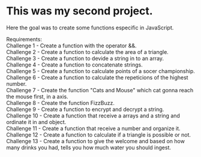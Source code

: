 # This was my second project. 
  
Here the goal was to create some functions especific in JavaScript.  
  
Requirements:  
Challenge 1 - Create a function with the operator &&.  
Challenge 2 - Create a function to calculate the area of a triangle.  
Challenge 3 - Create a function to devide a string in to an array.  
Challenge 4 - Create a function to concatenate strings.  
Challenge 5 - Create a function to calculate points of a socer championship.  
Challenge 6 - Create a function to calculate the repeticions of the highest number.  
Challenge 7 - Create the function "Cats and Mouse" which cat gonna reach the mouse first, in a axis.  
Challenge 8 - Create the function FizzBuzz.  
Challenge 9 - Create a function to encrypt and decrypt a string.  
Challenge 10 - Create a function that receive a arrays and a string and ordinate it in and object.  
Challenge 11 - Create a function that receive a number and organize it.  
Challenge 12 - Create a function to calculate if a triangle is possible or not.  
Challenge 13 - Create a function to give the welcome and based on how many drinks you had, tells you how much water you should ingest.  

